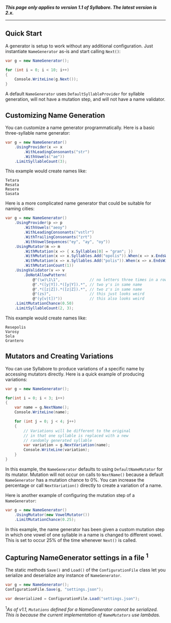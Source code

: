 _**This page only applies to version 1.1 of Syllabore. The latest version is 2.x.**_

***

## Quick Start
A generator is setup to work without any additional configuration. Just instantiate ```NameGenerator``` as-is and start calling ``Next()``:
```csharp
var g = new NameGenerator();

for (int i = 0; i < 10; i++)
{
    Console.WriteLine(g.Next());
}

```
A default ```NameGenerator``` uses ```DefaultSyllableProvider``` for syllable generation, will not have a mutation step, and will not have a name validator.

## Customizing Name Generation
You can customize a name generator programmatically. Here is a basic three-syllable name generator:
```csharp
var g = new NameGenerator()
    .UsingProvider(x => x
        .WithLeadingConsonants("str")
        .WithVowels("ae"))
    .LimitSyllableCount(3);
```
This example would create names like:
```
Tetara
Resata
Resere
Sasata
```

Here is a more complicated name generator that could be suitable for naming cities:
```csharp
var g = new NameGenerator()
    .UsingProvider(p => p
        .WithVowels("aeoy")
        .WithLeadingConsonants("vstlr")
        .WithTrailingConsonants("zrt")
        .WithVowelSequences("ey", "ay", "oy"))
    .UsingMutator(m => m
        .WithMutation(x => { x.Syllables[0] = "gran"; })
        .WithMutation(x => x.Syllables.Add("opolis")).When(x => x.EndsWithConsonant())
        .WithMutation(x => x.Syllables.Add("polis")).When(x => x.EndsWithVowel())
        .WithMutationCount(1))
    .UsingValidator(v => v
        .DoNotAllowPattern(
            @"(\w)\1\1",             // no letters three times in a row
            @".*([y|Y]).*([y|Y]).*", // two y's in same name
            @".*([z|Z]).*([z|Z]).*", // two z's in same name
            @"(zs)",                 // this just looks weird
            @"(y[v|t])"))            // this also looks weird 
    .LimitMutationChance(0.50)
    .LimitSyllableCount(2, 3);
```
This example would create names like:
```
Resepolis
Varosy
Sola 
Grantero
```

## Mutators and Creating Variations
You can use Syllabore to produce variations of a specific name by accessing mutators directly. Here is a quick example of producing variations:
```csharp
var g = new NameGenerator();

for(int i = 0; i < 3; i++)
{
    var name = g.NextName();
    Console.WriteLine(name);

    for (int j = 0; j < 4; j++)
    {
        // Variations will be different to the original
        // in that one syllable is replaced with a new
        // randomly generated syllable
        var variation = g.NextVariation(name);
        Console.WriteLine(variation);
    }
}
```
In this example, the ```NameGenerator``` defaults to using ```DefaultNameMutator``` for its mutator. Mutation will not occur on calls to ```NextName()``` because a default ```NameGenerator``` has a mutation chance to 0%. You can increase the percentage or call ```NextVariation()``` directly to create a variation of a name.

Here is another example of configuring the mutation step of a ```NameGenerator```:
```csharp
var g = new NameGenerator()
    .UsingMutator(new VowelMutator())
    .LimitMutationChance(0.25);
```
In this example, the name generator has been given a custom mutation step in which one vowel of one syllable in a name is changed to different vowel. This is set to occur 25% of the time whenever ```Next()``` is called.


## Capturing NameGenerator settings in a file <sup>1</sup>
The static methods ```Save()``` and ```Load()``` of the ```ConfigurationFile``` class let you serialize and deserialize any instance of ```NameGenerator```.

```csharp
var g = new NameGenerator();
ConfigurationFile.Save(g, "settings.json");

var deserialized = ConfigurationFile.Load("settings.json");
```
<sup>1</sup>*As of v1.1, ```Mutations``` defined for a NameGenerator cannot be serialized. This is because the current implementation of ```NameMutators``` use lambdas.*
